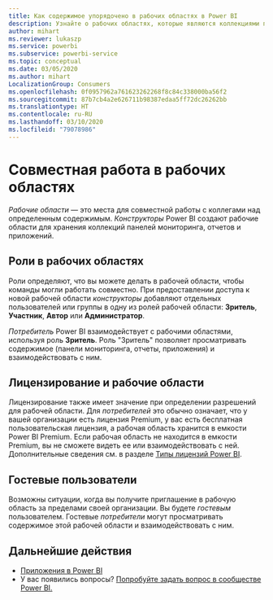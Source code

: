 ```yaml
---
title: Как содержимое упорядочено в рабочих областях в Power BI
description: Узнайте о рабочих областях, которые являются коллекциями панелей мониторинга и отчетов, предназначенными для предоставления основных метрик для организации.
author: mihart
ms.reviewer: lukaszp
ms.service: powerbi
ms.subservice: powerbi-service
ms.topic: conceptual
ms.date: 03/05/2020
ms.author: mihart
LocalizationGroup: Consumers
ms.openlocfilehash: 0f0957962a761623262268f8c84c338000ba56f2
ms.sourcegitcommit: 87b7cb4a2e626711b98387edaa5ff72dc26262bb
ms.translationtype: HT
ms.contentlocale: ru-RU
ms.lasthandoff: 03/10/2020
ms.locfileid: "79078986"
---
```

# <a name="collaborate-in-workspaces"></a>Совместная работа в рабочих областях

 *Рабочие области* — это места для совместной работы с коллегами над определенным содержимым. *Конструкторы* Power BI создают рабочие области для хранения коллекций панелей мониторинга, отчетов и приложений. 


<art showing different wss>

## <a name="roles-in-the-workspaces"></a>Роли в рабочих областях

Роли определяют, что вы можете делать в рабочей области, чтобы команды могли работать совместно.  При предоставлении доступа к новой рабочей области *конструкторы* добавляют отдельных пользователей или группы в одну из ролей рабочей области: **Зритель**, **Участник**, **Автор** или **Администратор**. 

*Потребитель* Power BI взаимодействует с рабочими областями, используя роль **Зритель**. Роль "Зритель" позволяет просматривать содержимое (панели мониторинга, отчеты, приложения) и взаимодействовать с ним. <!--For a detailed list of what you can do as a *consumer* with the Viewer role, see [Viewer role in an organization with Premium](end-user-license.md#viewer-role-in-an-organization-with-a-premium-license).-->

## <a name="licensing-and-workspaces"></a>Лицензирование и рабочие области
Лицензирование также имеет значение при определении разрешений для рабочей области. Для *потребителей* это обычно означает, что у вашей организации есть лицензия Premium, у вас есть бесплатная пользовательская лицензия, а рабочая область хранится в емкости Power BI Premium.  Если рабочая область не находится в емкости Premium, вы не сможете видеть ее или взаимодействовать с ней. Дополнительные сведения см. в разделе [Типы лицензий Power BI](end-user-license.md).

## <a name="guest-users"></a>Гостевые пользователи
Возможны ситуации, когда вы получите приглашение в рабочую область за пределами своей организации. Вы будете *гостевым* пользователем. Гостевые *потребители* могут просматривать содержимое этой рабочей области и взаимодействовать с ним. 





## <a name="next-steps"></a>Дальнейшие действия
* [Приложения в Power BI](end-user-apps.md)    
* У вас появились вопросы? [Попробуйте задать вопрос в сообществе Power BI.](https://community.powerbi.com/)
